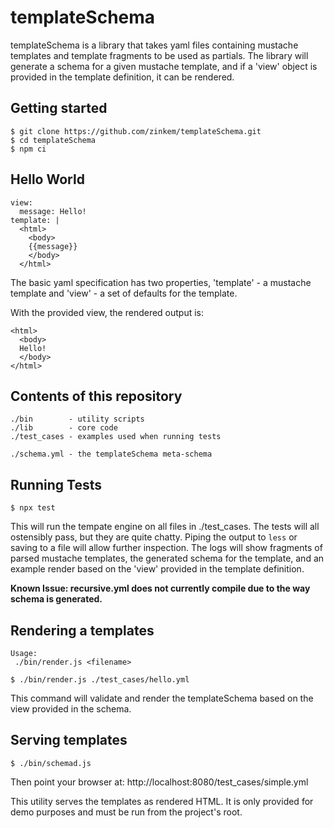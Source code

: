 # templateSchema

templateSchema is a library that takes yaml files containing mustache templates and template fragments to be used as partials. The library will generate a schema for a given mustache template, and if a 'view' object is provided in the template definition, it can be rendered.

## Getting started

```
$ git clone https://github.com/zinkem/templateSchema.git
$ cd templateSchema
$ npm ci
```

## Hello World

```
view:
  message: Hello!
template: |
  <html>
    <body>
    {{message}}
    </body>
  </html>
```

The basic yaml specification has two properties, 'template' - a mustache template and 'view' - a set of defaults for the template.

With the provided view, the rendered output is:

```
<html>
  <body>
  Hello!
  </body>
</html>
```


## Contents of this repository

```
./bin        - utility scripts
./lib        - core code
./test_cases - examples used when running tests

./schema.yml - the templateSchema meta-schema
```

## Running Tests

```
$ npx test
```

This will run the tempate engine on all files in ./test_cases. The tests will all ostensibly pass, but they are quite chatty. Piping the output to `less` or saving to a file will allow further inspection. The logs will show fragments of parsed mustache templates, the generated schema for the template, and an example render based on the 'view' provided in the template definition.

**Known Issue: recursive.yml does not currently compile due to the way schema is generated.**

## Rendering a templates

```
Usage:
 ./bin/render.js <filename>

$ ./bin/render.js ./test_cases/hello.yml
```

This command will validate and render the templateSchema based on the view provided in the schema.

## Serving templates

```
$ ./bin/schemad.js
```

Then point your browser at: http://localhost:8080/test_cases/simple.yml

This utility serves the templates as rendered HTML. It is only provided for demo purposes and must be run from the project's root.
